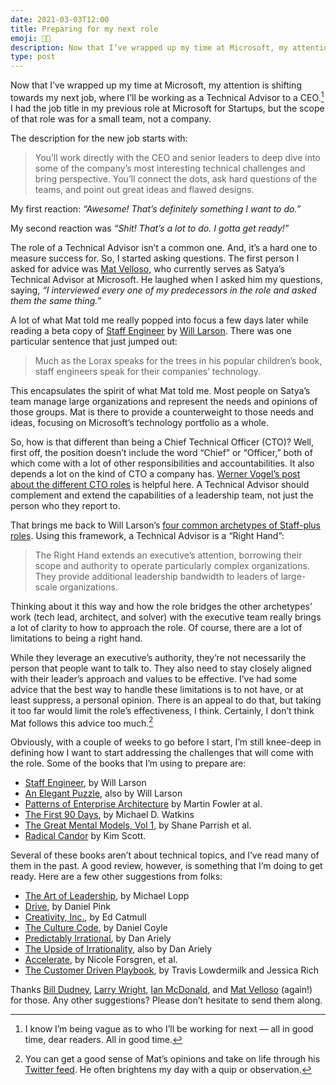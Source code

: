 ```yaml
---
date: 2021-03-03T12:00
title: Preparing for my next role
emoji: 🧑‍💻
description: Now that I’ve wrapped up my time at Microsoft, my attention is shifting towards my next job and getting ready for it.
type: post
---
```


Now that I’ve wrapped up my time at Microsoft, my attention is shifting towards my next job, where I’ll be working as a Technical Advisor to a CEO.[^1] I had the job title in my previous role at Microsoft for Startups, but the scope of that role was for a small team, not a company.

The description for the new job starts with:

> You’ll work directly with the CEO and senior leaders to deep dive into some of the company’s most interesting technical challenges and bring perspective. You’ll connect the dots, ask hard questions of the teams, and point out great ideas and flawed designs.

My first reaction: _“Awesome! That’s definitely something I want to do.”_

My second reaction was _“Shit! That’s a lot to do. I gotta get ready!”_

The role of a Technical Advisor isn’t a common one. And, it’s a hard one to measure success for. So, I started asking questions. The first person I asked for advice was [Mat Velloso][mv], who currently serves as Satya’s Technical Advisor at Microsoft. He laughed when I asked him my questions, saying, _“I interviewed every one of my predecessors in the role and asked them the same thing.”_

A lot of what Mat told me really popped into focus a few days later while reading a beta copy of [Staff Engineer][se] by [Will Larson][wl]. There was one particular sentence that just jumped out:

> Much as the Lorax speaks for the trees in his popular children’s book, staff engineers speak for their companies’ technology.

This encapsulates the spirit of what Mat told me. Most people on Satya’s team manage large organizations and represent the needs and opinions of those groups. Mat is there to provide a counterweight to those needs and ideas, focusing on Microsoft’s technology portfolio as a whole.

So, how is that different than being a Chief Technical Officer (CTO)? Well, first off, the position doesn’t include the word “Chief” or “Officer,” both of which come with a lot of other responsibilities and accountabilities. It also depends a lot on the kind of CTO a company has. [Werner Vogel’s post about the different CTO roles][wv] is helpful here. A Technical Advisor should complement and extend the capabilities of a leadership team, not just the person who they report to.

That brings me back to Will Larson’s [four common archetypes of Staff-plus roles][archetypes]. Using this framework, a Technical Advisor is a “Right Hand”:

> The Right Hand extends an executive’s attention, borrowing their scope and authority to operate particularly complex organizations. They provide additional leadership bandwidth to leaders of large-scale organizations.

Thinking about it this way and how the role bridges the other archetypes’ work (tech lead, architect, and solver) with the executive team really brings a lot of clarity to how to approach the role. Of course, there are a lot of limitations to being a right hand.

While they leverage an executive’s authority, they’re not necessarily the person that people want to talk to. They also need to stay closely aligned with their leader’s approach and values to be effective. I’ve had some advice that the best way to handle these limitations is to not have, or at least suppress, a personal opinion. There is an appeal to do that, but taking it too far would limit the role’s effectiveness, I think. Certainly, I don’t think Mat follows this advice too much.[^2]

Obviously, with a couple of weeks to go before I start, I’m still knee-deep in defining how I want to start addressing the challenges that will come with the role. Some of the books that I’m using to prepare are:

- [Staff Engineer][se], by Will Larson
- [An Elegant Puzzle][ep], also by Will Larson
- [Patterns of Enterprise Architecture][pea] by Martin Fowler at al.
- [The First 90 Days][f90], by Michael D. Watkins
- [The Great Mental Models, Vol 1][tgmm], by Shane Parrish et al.
- [Radical Candor][rc] by Kim Scott.

Several of these books aren’t about technical topics, and I’ve read many of them in the past. A good review, however, is something that I’m doing to get ready. Here are a few other suggestions from folks:

- [The Art of Leadership][al], by Michael Lopp
- [Drive][dr], by Daniel Pink
- [Creativity, Inc.][ci], by Ed Catmull
- [The Culture Code][cc], by Daniel Coyle
- [Predictably Irrational][pi], by Dan Ariely
- [The Upside of Irrationality][ui], also by Dan Ariely
- [Accelerate][aa], by Nicole Forsgren, et al.
- [The Customer Driven Playbook][cdp], by Travis Lowdermilk and Jessica Rich

Thanks [Bill Dudney][bd], [Larry Wright][lw], [Ian McDonald][im], and [Mat Velloso][mv] (again!) for those. Any other suggestions? Please don’t hesitate to send them along.

[^1]: I know I’m being vague as to who I’ll be working for next — all in good time, dear readers. All in good time.
[^2]: You can get a good sense of Mat’s opinions and take on life through his [Twitter feed][mvt]. He often brightens my day with a quip or observation.

[mv]: https://www.matvelloso.com
[mvt]: https://twitter.com/matvelloso
[wl]: https://lethain.com
[archetypes]: https://staffeng.com/guides/staff-archetypes
[se]: https://staffeng.com/book
[ep]: https://www.lethain.com/elegant-puzzle/
[pea]: https://www.martinfowler.com/books/eaa.html
[mf]: https://www.martinfowler.com/
[fsa]: https://www.oreilly.com/library/view/fundamentals-of-software/9781492043447/
[f90]: https://hbr.org/books/watkins
[wv]: https://www.allthingsdistributed.com/2007/07/the_different_cto_roles.html
[rc]: https://www.radicalcandor.com
[fs]: https://fs.blog
[tgmm]: https://fs.blog/tgmm/
[al]: https://learning.oreilly.com/library/view/the-art-of/9781492045687/
[dr]: https://en.wikipedia.org/wiki/Drive:_The_Surprising_Truth_About_What_Motivates_Us
[ci]: https://www.creativityincbook.com
[bd]: https://twitter.com/bdudney
[lw]: https://twitter.com/larrywright
[im]: https://twitter.com/imcdnzl
[cc]: http://danielcoyle.com/the-culture-code/
[pi]: https://danariely.com/books/predictably-irrational/
[ui]: https://danariely.com/books/the-upside-of-irrationality/
[aa]: https://itrevolution.com/book/accelerate/
[cdp]: https://learning.oreilly.com/library/view/the-customer-driven-playbook/9781491981269/
